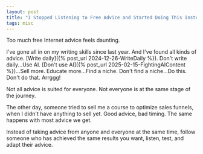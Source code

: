 ```yaml
---
layout: post
title: "I Stopped Listening to Free Advice and Started Doing This Instead"
tags: misc
---
```


Too much free Internet advice feels daunting.

I've gone all in on my writing skills since last year. And I've found all kinds of advice. [Write daily]({% post_url 2024-12-26-WriteDaily %}). Don't write daily...Use AI. [Don't use AI]({% post_url 2025-02-15-FightingAIContent %})...Sell more. Educate more...Find a niche. Don't find a niche...Do this. Don't do that. Arrggg!

Not all advice is suited for everyone. Not everyone is at the same stage of the journey.

The other day, someone tried to sell me a course to optimize sales funnels, when I didn't have anything to sell yet. Good advice, bad timing. The same happens with most advice we get.

Instead of taking advice from anyone and everyone at the same time, follow someone who has achieved the same results you want, listen, test, and adapt their advice.
